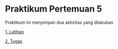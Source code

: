 # Praktikum Pertemuan 5

Praktikum ini menyimpan dua aktivitas yang dilakukan

[1. Latihan](https://github.com/185610018latif/tekn-basis-data/blob/master/minggu-05/latihan.md)

[2. Tugas](https://github.com/185610018latif/tekn-basis-data/blob/master/minggu-05/tugas.md)